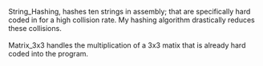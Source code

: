 String_Hashing, hashes ten strings in assembly; that are specifically hard coded in for a high collision rate. My hashing algorithm drastically reduces these collisions.<br /> <br />Matrix_3x3 handles the multiplication of a 3x3 matix that is already hard coded into the program.
